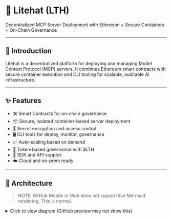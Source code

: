 # 🧠 Litehat (LTH)

Decentralized MCP Server Deployment with Ethereum + Secure Containers + On-Chain Governance

---

## 📘 Introduction

Litehat is a decentralized platform for deploying and managing Model Context Protocol (MCP) servers. It combines Ethereum smart contracts with secure container execution and CLI tooling for scalable, auditable AI infrastructure.

---

## ✨ Features

- 🛠 Smart Contracts for on-chain governance  
- 📦 Secure, isolated container-based server deployment  
- 🔐 Secret encryption and access control  
- 🖥 CLI tools for deploy, monitor, governance  
- 📈 Auto-scaling based on demand  
- 🔗 Token-based governance with $LTH  
- 🔌 SDK and API support  
- ☁️ Cloud and on-prem ready  

---

## 📐 Architecture

> NOTE: GitHub Mobile or Web does not support live Mermaid rendering. This is normal.

<details>
<summary>Click to view diagram (GitHub preview may not show this)</summary>

```mermaid
graph TD
  Dev[Developer]
  CLI[Litehat CLI]
  Chain[Ethereum Smart Contracts]
  MCP[MCP Container Node]
  Gov[Governance Layer]

  Dev --> CLI
  CLI --> Chain
  CLI --> MCP
  Chain --> Gov
  MCP --> Chain
